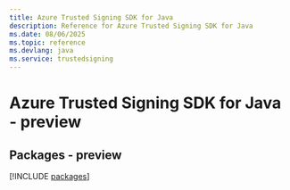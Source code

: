 ```yaml
---
title: Azure Trusted Signing SDK for Java
description: Reference for Azure Trusted Signing SDK for Java
ms.date: 08/06/2025
ms.topic: reference
ms.devlang: java
ms.service: trustedsigning
---
```

# Azure Trusted Signing SDK for Java - preview
## Packages - preview
[!INCLUDE [packages](trusted-signing-index.md)]